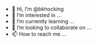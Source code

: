 - 👋 Hi, I’m @bkhocking
- 👀 I’m interested in ...
- 🌱 I’m currently learning ...
- 💞️ I’m looking to collaborate on ...
- 📫 How to reach me ...

<!---
bkhocking/bkhocking is a ✨ special ✨ repository because its `README.md` (this file) appears on your GitHub profile.
You can click the Preview link to take a look at your changes.
--->
